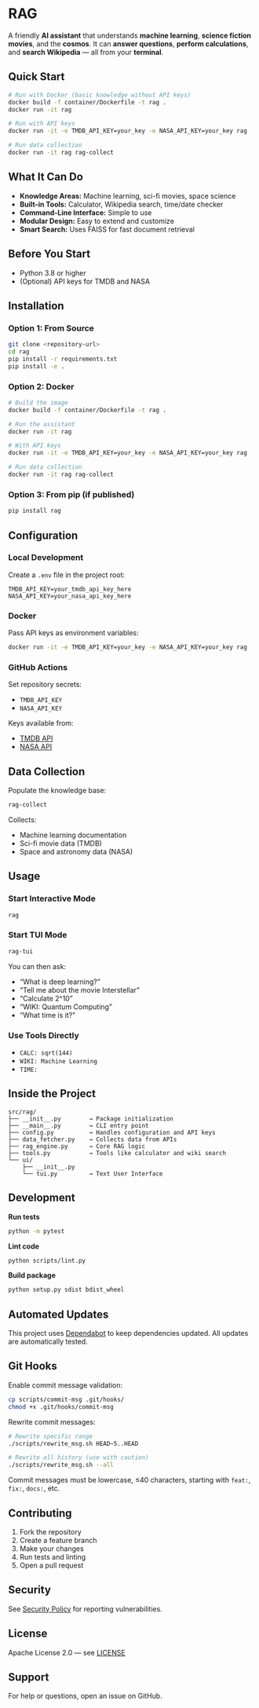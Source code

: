 # RAG

A friendly **AI assistant** that understands **machine learning**, **science fiction movies**, and the **cosmos**.
It can **answer questions**, **perform calculations**, and **search Wikipedia** — all from your **terminal**.

## Quick Start

```bash
# Run with Docker (basic knowledge without API keys)
docker build -f container/Dockerfile -t rag .
docker run -it rag

# Run with API keys
docker run -it -e TMDB_API_KEY=your_key -e NASA_API_KEY=your_key rag

# Run data collection
docker run -it rag rag-collect
```

## What It Can Do

* **Knowledge Areas:** Machine learning, sci-fi movies, space science
* **Built-in Tools:** Calculator, Wikipedia search, time/date checker
* **Command-Line Interface:** Simple to use
* **Modular Design:** Easy to extend and customize
* **Smart Search:** Uses FAISS for fast document retrieval

## Before You Start

* Python 3.8 or higher
* (Optional) API keys for TMDB and NASA

## Installation

### Option 1: From Source

```bash
git clone <repository-url>
cd rag
pip install -r requirements.txt
pip install -e .
```

### Option 2: Docker

```bash
# Build the image
docker build -f container/Dockerfile -t rag .

# Run the assistant
docker run -it rag

# With API keys
docker run -it -e TMDB_API_KEY=your_key -e NASA_API_KEY=your_key rag

# Run data collection
docker run -it rag rag-collect
```

### Option 3: From pip (if published)

```bash
pip install rag
```

## Configuration

### Local Development

Create a `.env` file in the project root:

```env
TMDB_API_KEY=your_tmdb_api_key_here
NASA_API_KEY=your_nasa_api_key_here
```

### Docker

Pass API keys as environment variables:

```bash
docker run -it -e TMDB_API_KEY=your_key -e NASA_API_KEY=your_key rag
```

### GitHub Actions

Set repository secrets:

* `TMDB_API_KEY`
* `NASA_API_KEY`

Keys available from:

* [TMDB API](https://www.themoviedb.org/settings/api)
* [NASA API](https://api.nasa.gov/)

## Data Collection

Populate the knowledge base:

```bash
rag-collect
```

Collects:

* Machine learning documentation
* Sci-fi movie data (TMDB)
* Space and astronomy data (NASA)

## Usage

### Start Interactive Mode

```bash
rag
```

### Start TUI Mode

```bash
rag-tui
```

You can then ask:

* “What is deep learning?”
* “Tell me about the movie Interstellar”
* “Calculate 2^10”
* “WIKI: Quantum Computing”
* “What time is it?”

### Use Tools Directly

* `CALC: sqrt(144)`
* `WIKI: Machine Learning`
* `TIME:`

## Inside the Project

```
src/rag/
├── __init__.py        → Package initialization
├── __main__.py        → CLI entry point
├── config.py          → Handles configuration and API keys
├── data_fetcher.py    → Collects data from APIs
├── rag_engine.py      → Core RAG logic
├── tools.py           → Tools like calculator and wiki search
└── ui/
    ├── __init__.py
    └── tui.py         → Text User Interface
```

## Development

**Run tests**

```bash
python -m pytest
```

**Lint code**

```bash
python scripts/lint.py
```

**Build package**

```bash
python setup.py sdist bdist_wheel
```

## Automated Updates

This project uses [Dependabot](https://github.com/dependabot) to keep dependencies updated. All updates are automatically tested.

## Git Hooks

Enable commit message validation:

```bash
cp scripts/commit-msg .git/hooks/
chmod +x .git/hooks/commit-msg
```

Rewrite commit messages:

```bash
# Rewrite specific range
./scripts/rewrite_msg.sh HEAD~5..HEAD

# Rewrite all history (use with caution)
./scripts/rewrite_msg.sh --all
```

Commit messages must be lowercase, ≤40 characters, starting with `feat:`, `fix:`, `docs:`, etc.

## Contributing

1. Fork the repository
2. Create a feature branch
3. Make your changes
4. Run tests and linting
5. Open a pull request

## Security

See [Security Policy](SECURITY.md) for reporting vulnerabilities.

## License

Apache License 2.0 — see [LICENSE](LICENSE)

## Support

For help or questions, open an issue on GitHub.